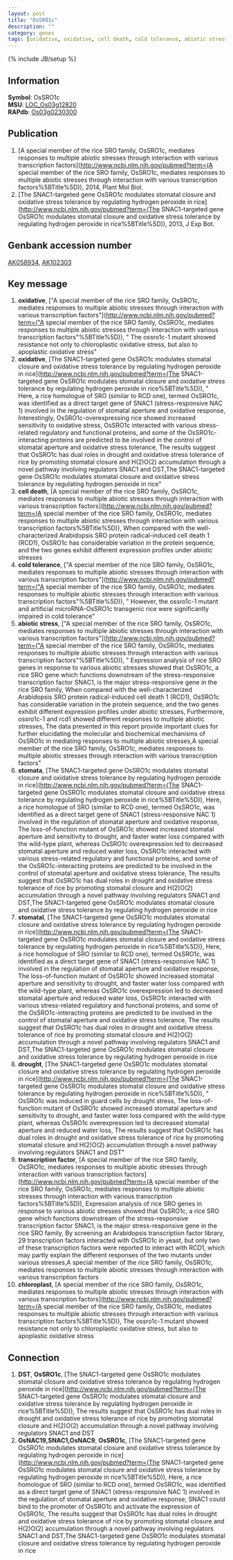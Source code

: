 ```yaml
---
layout: post
title: "OsSRO1c"
description: ""
category: genes
tags: [oxidative, oxidative, cell death, cold tolerance, abiotic stress, stomata, stomatal, drought, transcription factor, chloroplast]
---
```

{% include JB/setup %}

## Information
__Symbol__: OsSRO1c  
__MSU__: [LOC_Os03g12820](http://rice.plantbiology.msu.edu/cgi-bin/ORF_infopage.cgi?orf=LOC_Os03g12820)  
__RAPdb__: [Os03g0230300](http://rapdb.dna.affrc.go.jp/viewer/gbrowse_details/irgsp1?name=Os03g0230300)  

## Publication
1. [A special member of the rice SRO family, OsSRO1c, mediates responses to multiple abiotic stresses through interaction with various transcription factors](http://www.ncbi.nlm.nih.gov/pubmed?term=(A special member of the rice SRO family, OsSRO1c, mediates responses to multiple abiotic stresses through interaction with various transcription factors%5BTitle%5D)), 2014, Plant Mol Biol.
2. [The SNAC1-targeted gene OsSRO1c modulates stomatal closure and oxidative stress tolerance by regulating hydrogen peroxide in rice](http://www.ncbi.nlm.nih.gov/pubmed?term=(The SNAC1-targeted gene OsSRO1c modulates stomatal closure and oxidative stress tolerance by regulating hydrogen peroxide in rice%5BTitle%5D)), 2013, J Exp Bot.

## Genbank accession number
[AK058934](http://www.ncbi.nlm.nih.gov/nuccore/AK058934), [AK102303](http://www.ncbi.nlm.nih.gov/nuccore/AK102303)

## Key message
1. __oxidative__, ["A special member of the rice SRO family, OsSRO1c, mediates responses to multiple abiotic stresses through interaction with various transcription factors"](http://www.ncbi.nlm.nih.gov/pubmed?term=("A special member of the rice SRO family, OsSRO1c, mediates responses to multiple abiotic stresses through interaction with various transcription factors"%5BTitle%5D)), " The ossro1c-1 mutant showed resistance not only to chloroplastic oxidative stress, but also to apoplastic oxidative stress"
2. __oxidative__, [The SNAC1-targeted gene OsSRO1c modulates stomatal closure and oxidative stress tolerance by regulating hydrogen peroxide in rice](http://www.ncbi.nlm.nih.gov/pubmed?term=(The SNAC1-targeted gene OsSRO1c modulates stomatal closure and oxidative stress tolerance by regulating hydrogen peroxide in rice%5BTitle%5D)), " Here, a rice homologue of SRO (similar to RCD one), termed OsSRO1c, was identified as a direct target gene of SNAC1 (stress-responsive NAC 1) involved in the regulation of stomatal aperture and oxidative response, Interestingly, OsSRO1c-overexpressing rice showed increased sensitivity to oxidative stress, OsSRO1c interacted with various stress-related regulatory and functional proteins, and some of the OsSRO1c-interacting proteins are predicted to be involved in the control of stomatal aperture and oxidative stress tolerance, The results suggest that OsSRO1c has dual roles in drought and oxidative stress tolerance of rice by promoting stomatal closure and H(2)O(2) accumulation through a novel pathway involving regulators SNAC1 and DST,The SNAC1-targeted gene OsSRO1c modulates stomatal closure and oxidative stress tolerance by regulating hydrogen peroxide in rice"
3. __cell death__, [A special member of the rice SRO family, OsSRO1c, mediates responses to multiple abiotic stresses through interaction with various transcription factors](http://www.ncbi.nlm.nih.gov/pubmed?term=(A special member of the rice SRO family, OsSRO1c, mediates responses to multiple abiotic stresses through interaction with various transcription factors%5BTitle%5D)),  When compared with the well-characterized Arabidopsis SRO protein radical-induced cell death 1 (RCD1), OsSRO1c has considerable variation in the protein sequence, and the two genes exhibit different expression profiles under abiotic stresses
4. __cold tolerance__, ["A special member of the rice SRO family, OsSRO1c, mediates responses to multiple abiotic stresses through interaction with various transcription factors"](http://www.ncbi.nlm.nih.gov/pubmed?term=("A special member of the rice SRO family, OsSRO1c, mediates responses to multiple abiotic stresses through interaction with various transcription factors"%5BTitle%5D)), " However, the ossro1c-1 mutant and artificial microRNA-OsSRO1c transgenic rice were significantly impaired in cold tolerance"
5. __abiotic stress__, ["A special member of the rice SRO family, OsSRO1c, mediates responses to multiple abiotic stresses through interaction with various transcription factors"](http://www.ncbi.nlm.nih.gov/pubmed?term=("A special member of the rice SRO family, OsSRO1c, mediates responses to multiple abiotic stresses through interaction with various transcription factors"%5BTitle%5D)), " Expression analysis of rice SRO genes in response to various abiotic stresses showed that OsSRO1c, a rice SRO gene which functions downstream of the stress-responsive transcription factor SNAC1, is the major stress-responsive gene in the rice SRO family, When compared with the well-characterized Arabidopsis SRO protein radical-induced cell death 1 (RCD1), OsSRO1c has considerable variation in the protein sequence, and the two genes exhibit different expression profiles under abiotic stresses, Furthermore, ossro1c-1 and rcd1 showed different responses to multiple abiotic stresses, The data presented in this report provide important clues for further elucidating the molecular and biochemical mechanisms of OsSRO1c in mediating responses to multiple abiotic stresses,A special member of the rice SRO family, OsSRO1c, mediates responses to multiple abiotic stresses through interaction with various transcription factors"
6. __stomata__, [The SNAC1-targeted gene OsSRO1c modulates stomatal closure and oxidative stress tolerance by regulating hydrogen peroxide in rice](http://www.ncbi.nlm.nih.gov/pubmed?term=(The SNAC1-targeted gene OsSRO1c modulates stomatal closure and oxidative stress tolerance by regulating hydrogen peroxide in rice%5BTitle%5D)),  Here, a rice homologue of SRO (similar to RCD one), termed OsSRO1c, was identified as a direct target gene of SNAC1 (stress-responsive NAC 1) involved in the regulation of stomatal aperture and oxidative response, The loss-of-function mutant of OsSRO1c showed increased stomatal aperture and sensitivity to drought, and faster water loss compared with the wild-type plant, whereas OsSRO1c overexpression led to decreased stomatal aperture and reduced water loss, OsSRO1c interacted with various stress-related regulatory and functional proteins, and some of the OsSRO1c-interacting proteins are predicted to be involved in the control of stomatal aperture and oxidative stress tolerance, The results suggest that OsSRO1c has dual roles in drought and oxidative stress tolerance of rice by promoting stomatal closure and H(2)O(2) accumulation through a novel pathway involving regulators SNAC1 and DST,The SNAC1-targeted gene OsSRO1c modulates stomatal closure and oxidative stress tolerance by regulating hydrogen peroxide in rice
7. __stomatal__, [The SNAC1-targeted gene OsSRO1c modulates stomatal closure and oxidative stress tolerance by regulating hydrogen peroxide in rice](http://www.ncbi.nlm.nih.gov/pubmed?term=(The SNAC1-targeted gene OsSRO1c modulates stomatal closure and oxidative stress tolerance by regulating hydrogen peroxide in rice%5BTitle%5D)),  Here, a rice homologue of SRO (similar to RCD one), termed OsSRO1c, was identified as a direct target gene of SNAC1 (stress-responsive NAC 1) involved in the regulation of stomatal aperture and oxidative response, The loss-of-function mutant of OsSRO1c showed increased stomatal aperture and sensitivity to drought, and faster water loss compared with the wild-type plant, whereas OsSRO1c overexpression led to decreased stomatal aperture and reduced water loss, OsSRO1c interacted with various stress-related regulatory and functional proteins, and some of the OsSRO1c-interacting proteins are predicted to be involved in the control of stomatal aperture and oxidative stress tolerance, The results suggest that OsSRO1c has dual roles in drought and oxidative stress tolerance of rice by promoting stomatal closure and H(2)O(2) accumulation through a novel pathway involving regulators SNAC1 and DST,The SNAC1-targeted gene OsSRO1c modulates stomatal closure and oxidative stress tolerance by regulating hydrogen peroxide in rice
8. __drought__, [The SNAC1-targeted gene OsSRO1c modulates stomatal closure and oxidative stress tolerance by regulating hydrogen peroxide in rice](http://www.ncbi.nlm.nih.gov/pubmed?term=(The SNAC1-targeted gene OsSRO1c modulates stomatal closure and oxidative stress tolerance by regulating hydrogen peroxide in rice%5BTitle%5D)), " OsSRO1c was induced in guard cells by drought stress, The loss-of-function mutant of OsSRO1c showed increased stomatal aperture and sensitivity to drought, and faster water loss compared with the wild-type plant, whereas OsSRO1c overexpression led to decreased stomatal aperture and reduced water loss, The results suggest that OsSRO1c has dual roles in drought and oxidative stress tolerance of rice by promoting stomatal closure and H(2)O(2) accumulation through a novel pathway involving regulators SNAC1 and DST"
9. __transcription factor__, [A special member of the rice SRO family, OsSRO1c, mediates responses to multiple abiotic stresses through interaction with various transcription factors](http://www.ncbi.nlm.nih.gov/pubmed?term=(A special member of the rice SRO family, OsSRO1c, mediates responses to multiple abiotic stresses through interaction with various transcription factors%5BTitle%5D)),  Expression analysis of rice SRO genes in response to various abiotic stresses showed that OsSRO1c, a rice SRO gene which functions downstream of the stress-responsive transcription factor SNAC1, is the major stress-responsive gene in the rice SRO family, By screening an Arabidopsis transcription factor library, 29 transcription factors interacted with OsSRO1c in yeast, but only two of these transcription factors were reported to interact with RCD1, which may partly explain the different responses of the two mutants under various stresses,A special member of the rice SRO family, OsSRO1c, mediates responses to multiple abiotic stresses through interaction with various transcription factors
10. __chloroplast__, [A special member of the rice SRO family, OsSRO1c, mediates responses to multiple abiotic stresses through interaction with various transcription factors](http://www.ncbi.nlm.nih.gov/pubmed?term=(A special member of the rice SRO family, OsSRO1c, mediates responses to multiple abiotic stresses through interaction with various transcription factors%5BTitle%5D)),  The ossro1c-1 mutant showed resistance not only to chloroplastic oxidative stress, but also to apoplastic oxidative stress

## Connection
1. __DST__, __OsSRO1c__, [The SNAC1-targeted gene OsSRO1c modulates stomatal closure and oxidative stress tolerance by regulating hydrogen peroxide in rice](http://www.ncbi.nlm.nih.gov/pubmed?term=(The SNAC1-targeted gene OsSRO1c modulates stomatal closure and oxidative stress tolerance by regulating hydrogen peroxide in rice%5BTitle%5D)),  The results suggest that OsSRO1c has dual roles in drought and oxidative stress tolerance of rice by promoting stomatal closure and H(2)O(2) accumulation through a novel pathway involving regulators SNAC1 and DST
2. __OsNAC19,SNAC1,OsNAC9__, __OsSRO1c__, [The SNAC1-targeted gene OsSRO1c modulates stomatal closure and oxidative stress tolerance by regulating hydrogen peroxide in rice](http://www.ncbi.nlm.nih.gov/pubmed?term=(The SNAC1-targeted gene OsSRO1c modulates stomatal closure and oxidative stress tolerance by regulating hydrogen peroxide in rice%5BTitle%5D)),  Here, a rice homologue of SRO (similar to RCD one), termed OsSRO1c, was identified as a direct target gene of SNAC1 (stress-responsive NAC 1) involved in the regulation of stomatal aperture and oxidative response, SNAC1 could bind to the promoter of OsSRO1c and activate the expression of OsSRO1c, The results suggest that OsSRO1c has dual roles in drought and oxidative stress tolerance of rice by promoting stomatal closure and H(2)O(2) accumulation through a novel pathway involving regulators SNAC1 and DST,The SNAC1-targeted gene OsSRO1c modulates stomatal closure and oxidative stress tolerance by regulating hydrogen peroxide in rice


